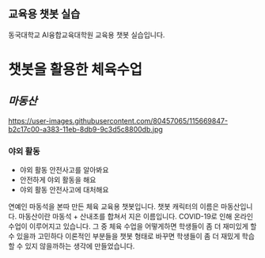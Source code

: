 ## 교육용 챗봇 실습

동국대학교 AI융합교육대학원 교육용 챗봇 실습입니다.

# **챗봇**을 활용한 체육수업

## *마동산*
https://user-images.githubusercontent.com/80457065/115669847-b2c17c00-a383-11eb-8db9-9c3d5c8800db.jpg

### 야외 활동

- 야외 활동 안전사고를 알아봐요
- 안전하게 야외 활동을 해요
- 야외 활동 안전사고에 대처해요

연예인 마동석을 본따 만든 체육 교육용 챗봇입니다.  챗봇 캐릭터의 이름은 마동산입니다.  마동산이란 마동석 + 산내초를 합쳐서 지은 이름입니다.
  COVID-19로 인해 온라인 수업이 이루어지고 있습니다.
  그 중 체육 수업을 어떻게하면 학생들이 좀 더 재미있게 할 수 있을까 고민하다
  이론적인 부분들을 챗봇 형태로 바꾸면 학생들이 좀 더 재밌게 학습할 수 있지 않을까하는 생각에 만들었습니다.

